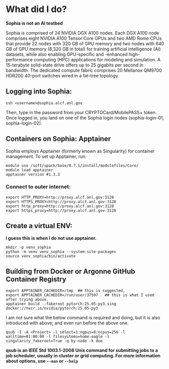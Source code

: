 # What did I do?
**Sophia is not an AI testbed**

Sophia is comprised of 24 NVIDIA DGX A100 nodes. Each DGX A100 node comprises eight NVIDIA A100 Tensor Core GPUs and two AMD Rome CPUs that provide 22 nodes with 320 GB of GPU memory and two nodes with 640 GB of GPU memory (8,320 GB in total) for training artificial intelligence (AI) datasets, while also enabling GPU-specific and -enhanced high-performance computing (HPC) applications for modeling and simulation.
A 15-terabyte solid-state drive offers up to 25 gigabits per second in bandwidth. The dedicated compute fabric comprises 20 Mellanox QM9700 HDR200 40-port switches wired in a fat-tree topology.


## Logging into Sophia:
```
ssh <username>@sophia.alcf.anl.gov
```
Then, type in the password from your CRYPTOCard/MobilePASS+ token. Once logged in, you land on one of the Sophia login nodes (sophia-login-01, sophia-login-02).

## Containers on Sophia: Apptainer

Sophia employs Apptainer (formerly known as Singularity) for container management. To set up Apptainer, run:
```
module use /soft/spack/base/0.7.1/install/modulefiles/Core/
module load apptainer
apptainer version #1.3.3
```
### Connect to outer internet:
```
export HTTP_PROXY=http://proxy.alcf.anl.gov:3128
export HTTPS_PROXY=http://proxy.alcf.anl.gov:3128
export http_proxy=http://proxy.alcf.anl.gov:3128
export https_proxy=http://proxy.alcf.anl.gov:3128
```

## Create a virtual ENV:
**I guess this is when I do not use apptainer.**
```
mkdir -p venv_sophia
python -m venv venv_sophia --system-site-packages
source venv_sophia/bin/activate
```

## Building from Docker or Argonne GitHub Container Registry
```
export APPTAINER_CACHEDIR=/tmp  ## this is suggested,
export APPTAINER_CACHEDIR=/run/user/37597   ## this is what I used after trying above.
apptainer build --fakeroot pytorch:25.05-py3.sing docker://nvcr.io/nvidia/pytorch:25.05-py3
```
I am not sure what the below command is required and doing, but it is also introduced with above; and even run before the above one.

```
qsub -I -A <Project> -l select=1:ngpus=8:ncpus=256 -l walltime=01:00:00 -l filesystems=home:eagle -l singularity_fakeroot=True -q by-node -k doe
```

**qsub is an IEEE Std 1003.1-2008 Unix command for submitting jobs to a job scheduler, usually in cluster or grid computing. For more information about options, use `--man` or `--help`**


